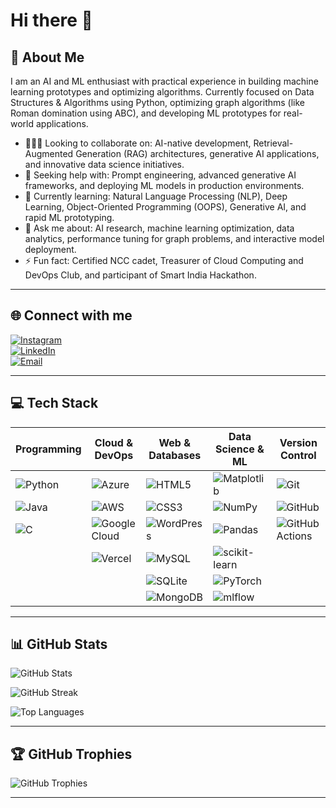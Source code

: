# Hi there 👋

## 💫 About Me
I am an AI and ML enthusiast with practical experience in building machine learning prototypes and optimizing algorithms. Currently focused on Data Structures & Algorithms using Python, optimizing graph algorithms (like Roman domination using ABC), and developing ML prototypes for real-world applications.

- 🧑‍🤝‍🧑 Looking to collaborate on: AI-native development, Retrieval-Augmented Generation (RAG) architectures, generative AI applications, and innovative data science initiatives.  
- 🤝 Seeking help with: Prompt engineering, advanced generative AI frameworks, and deploying ML models in production environments.  
- 🌱 Currently learning: Natural Language Processing (NLP), Deep Learning, Object-Oriented Programming (OOPS), Generative AI, and rapid ML prototyping.  
- 💬 Ask me about: AI research, machine learning optimization, data analytics, performance tuning for graph problems, and interactive model deployment.  
- ⚡ Fun fact: Certified NCC cadet, Treasurer of Cloud Computing and DevOps Club, and participant of Smart India Hackathon.

---

## 🌐 Connect with me
[![Instagram](https://img.shields.io/badge/Instagram-%23E4405F.svg?logo=Instagram&logoColor=white)](https://instagram.com/jeshu_007)  
[![LinkedIn](https://img.shields.io/badge/LinkedIn-%230077B5.svg?logo=linkedin&logoColor=white)](https://linkedin.com/in/jeshwanth-nalla-kumar)  
[![Email](https://img.shields.io/badge/Email-D14836?logo=gmail&logoColor=white)](mailto:jeshwanthnalla7@gmail.com)

---
## 💻 Tech Stack
| Programming | Cloud & DevOps | Web & Databases | Data Science & ML | Version Control |
|-------------|----------------|-----------------|-------------------|-----------------|
|![Python](https://img.shields.io/badge/python-3670A0?style=for-the-badge&logo=python&logoColor=ffdd54) | ![Azure](https://img.shields.io/badge/azure-%230072C6.svg?style=for-the-badge&logo=microsoftazure&logoColor=white) | ![HTML5](https://img.shields.io/badge/html5-%23E34F26.svg?style=for-the-badge&logo=html5&logoColor=white) | ![Matplotlib](https://img.shields.io/badge/Matplotlib-%23ffffff.svg?style=for-the-badge&logo=matplotlib&logoColor=black) | ![Git](https://img.shields.io/badge/git-%23F05033.svg?style=for-the-badge&logo=git&logoColor=white) |
| ![Java](https://img.shields.io/badge/java-%23ED8B00.svg?style=for-the-badge&logo=openjdk&logoColor=white) | ![AWS](https://img.shields.io/badge/AWS-%23FF9900.svg?style=for-the-badge&logo=amazon-aws&logoColor=white) | ![CSS3](https://img.shields.io/badge/css3-%231572B6.svg?style=for-the-badge&logo=css3&logoColor=white) | ![NumPy](https://img.shields.io/badge/numpy-%23013243.svg?style=for-the-badge&logo=numpy&logoColor=white) | ![GitHub](https://img.shields.io/badge/github-%23121011.svg?style=for-the-badge&logo=github&logoColor=white) |
|  ![C](https://img.shields.io/badge/c-%2300599C.svg?style=for-the-badge&logo=c&logoColor=white) | ![Google Cloud](https://img.shields.io/badge/GoogleCloud-%234285F4.svg?style=for-the-badge&logo=google-cloud&logoColor=white) | ![WordPress](https://img.shields.io/badge/WordPress-%23117AC9.svg?style=for-the-badge&logo=WordPress&logoColor=white) | ![Pandas](https://img.shields.io/badge/pandas-%23150458.svg?style=for-the-badge&logo=pandas&logoColor=white) | ![GitHub Actions](https://img.shields.io/badge/github%20actions-%232671E5.svg?style=for-the-badge&logo=githubactions&logoColor=white) |
|  | ![Vercel](https://img.shields.io/badge/vercel-%23000000.svg?style=for-the-badge&logo=vercel&logoColor=white) | ![MySQL](https://img.shields.io/badge/mysql-4479A1.svg?style=for-the-badge&logo=mysql&logoColor=white) | ![scikit-learn](https://img.shields.io/badge/scikit--learn-%23F7931E.svg?style=for-the-badge&logo=scikit-learn&logoColor=white) | |
|             |                | ![SQLite](https://img.shields.io/badge/sqlite-%2307405e.svg?style=for-the-badge&logo=sqlite&logoColor=white) | ![PyTorch](https://img.shields.io/badge/PyTorch-%23EE4C2C.svg?style=for-the-badge&logo=pytorch&logoColor=white) | |
|             |                | ![MongoDB](https://img.shields.io/badge/MongoDB-%234ea94b.svg?style=for-the-badge&logo=mongodb&logoColor=white) | ![mlflow](https://img.shields.io/badge/mlflow-%23d9ead3.svg?style=for-the-badge&logo=mlflow&logoColor=blue) | |

---

## 📊 GitHub Stats
![GitHub Stats](https://github-readme-stats.vercel.app/api?username=jeshu345&theme=transparent&hide_border=false&include_all_commits=false&count_private=false)

![GitHub Streak](https://nirzak-streak-stats.vercel.app/?user=jeshu345&theme=transparent&hide_border=false)

![Top Languages](https://github-readme-stats.vercel.app/api/top-langs/?username=jeshu345&theme=transparent&hide_border=false&include_all_commits=false&count_private=false&layout=compact)

---

## 🏆 GitHub Trophies
![GitHub Trophies](https://github-profile-trophy.vercel.app/?username=jeshu345&theme=radical&no-frame=false&no-bg=true&margin-w=4)

---

<!-- Proudly created with GPRM (https://gprm.itsvg.in) -->
